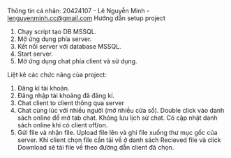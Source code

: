 Thông tin cá nhân: 20424107 - Lê Nguyễn Minh - lenguyenminh.cc@gmail.com
Hướng dẫn setup project
1. Chạy script tạo DB MSSQL.
2. Mở ứng dụng phía server.
3. Kết nối server với database MSSQL.
4. Start server.
5. Mở ứng dụng chat phía client và sử dụng.

Liệt kê các chức năng của project:
1. Đăng kí tài khoản.
2. Đăng nhập tài khoảng đã đăng kí.
3. Chat client to client thông qua server
4. Chat cùng lúc với nhiều người (mở nhiều cửa sổ). Double click vào danh
sách online để mở tab chat. Không lưu lịch sử chat. Có cập nhật danh sách online khi có
client off/on.
5. Gửi file và nhận file. Upload file lên và ghi file xuống thư mục gốc của server. Khi client 
chọn file cần tải về ở danh sách Recieved file và click Download sẽ tải file về theo đường dẫn
client đã chọn.

